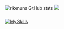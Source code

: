 ![rikenuns GitHub stats](https://github-readme-stats.vercel.app/api?username=rikenuns&show_icons=true&theme=tokyonight&locale=pt-br)
![](http://github-profile-summary-cards.vercel.app/api/cards/repos-per-language?username=rikenuns&theme=tokyonight)

##


[![My Skills](https://skillicons.dev/icons?i=js,html,css)](https://skillicons.dev)